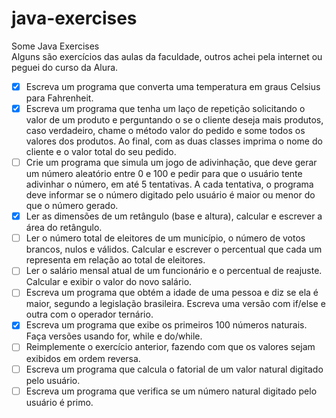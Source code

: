 # java-exercises

Some Java Exercises<br>
Alguns são exercícios das aulas da faculdade, outros achei pela internet ou peguei do curso da Alura.

- [x] Escreva um programa que converta uma temperatura em graus Celsius para Fahrenheit.
- [x] Escreva um programa que tenha um laço de repetição solicitando o valor de um produto e perguntando o se o cliente deseja mais produtos, caso verdadeiro, chame o método valor do pedido e some todos os valores dos produtos. Ao final, com as duas classes imprima o nome do cliente e o valor total do seu pedido.
- [ ] Crie um programa que simula um jogo de adivinhação, que deve gerar um número aleatório entre 0 e 100 e pedir para que o usuário tente adivinhar o número, em até 5 tentativas. A cada tentativa, o programa deve informar se o número digitado pelo usuário é maior ou menor do que o número gerado.
- [x] Ler as dimensões de um retângulo (base e altura), calcular e escrever a área do retângulo.
- [ ] Ler o número total de eleitores de um município, o número de votos brancos, nulos e válidos. Calcular e escrever o percentual que cada um representa em relação ao total de eleitores.
- [ ] Ler o salário mensal atual de um funcionário e o percentual de reajuste. Calcular e exibir o valor do novo salário.
- [ ] Escreva um programa que obtém a idade de uma pessoa e diz se ela é maior, segundo a legislação brasileira. Escreva uma versão com if/else e outra com o operador ternário.
- [x] Escreva um programa que exibe os primeiros 100 números naturais. Faça versões usando for, while e do/while.
- [ ] Reimplemente o exercício anterior, fazendo com que os valores sejam exibidos em ordem reversa.
- [ ] Escreva um programa que calcula o fatorial de um valor natural digitado pelo usuário.
- [ ] Escreva um programa que verifica se um número natural digitado pelo usuário é primo.
